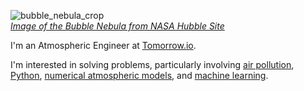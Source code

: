 ![bubble_nebula_crop](https://user-images.githubusercontent.com/19871268/126072455-01018bc8-633f-4b50-a6e6-dadfbbc073a2.jpg)  
[*Image of the Bubble Nebula from NASA Hubble Site*](https://hubblesite.org/contents/media/images/2016/13/3725-Image.html)  

I'm an Atmospheric Engineer at [Tomorrow.io](https://www.tomorrow.io/).  

I'm interested in solving problems, particularly involving [air pollution](https://www.lukeconibear.com/airpollution.html), [Python](https://www.lukeconibear.com/swd6_hpp/), [numerical atmospheric models](https://wrfchem-leeds.github.io/WRFotron/), and [machine learning](https://www.lukeconibear.com/intro_ml/).  

